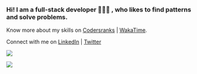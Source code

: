 ### Hi! I am a full-stack developer 👩🏻‍💻 , who likes to find patterns and solve problems.  

Know more about my skills on [Codersranks](https://profile.codersrank.io/user/swastij) | [WakaTime](https://wakatime.com/@swastij).

Connect with me on [LinkedIn](https://www.linkedin.com/in/swastijain01/) | [Twitter](https://twitter.com/doll_swastij) 

<img
  src="https://cr-ss-service.azurewebsites.net/api/ScreenShot?widget=summary&username=swastij&badges=2&show-avatar=false&style=--header-bg-color:%23000;--border-radius:10px"
/>

<img
  src="https://cr-skills-chart-widget.azurewebsites.net/api/api?swastij=nolimits4web&skills=Vue,C%2B%2B,C%23,SCSS,Svelte&width=820"
/>
<!--
**swastij/swastij** is a ✨ _special_ ✨ repository because its `README.md` (this file) appears on your GitHub profile.

Here are some ideas to get you started:

- 🔭 I’m currently working on ...
- 🌱 I’m currently learning ...
- 👯 I’m looking to collaborate on ...
- 🤔 I’m looking for help with ...
- 💬 Ask me about ...
- 📫 How to reach me: ...
- 😄 Pronouns: ...
- ⚡ Fun fact: ...
-->
